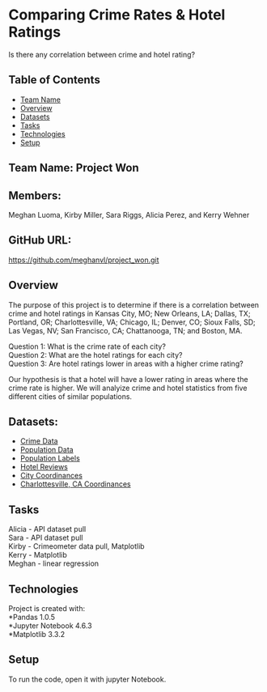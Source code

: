 # Comparing Crime Rates & Hotel Ratings

Is there any correlation between crime and hotel rating?  

## Table of Contents 
* [Team Name](#Team_Info)   
* [Overview](#overview) 
* [Datasets](#Datasets) 
* [Tasks](#tasks)
* [Technologies](#technologies) 
* [Setup](#setup)  

## Team Name: Project Won
## Members:
Meghan Luoma, Kirby Miller, Sara Riggs, Alicia Perez, and Kerry Wehner  

## GitHub URL: 
https://github.com/meghanvl/project_won.git

## Overview 
The purpose of this project is to determine if there is a correlation between crime and hotel ratings in Kansas City, MO; New Orleans, LA; Dallas, TX; Portland, OR; Charlottesville, VA; Chicago, IL; Denver, CO; Sioux Falls, SD; Las Vegas, NV; San Francisco, CA; Chattanooga, TN; and Boston, MA.  

Question 1: What is the crime rate of each city?<br>
Question 2: What are the hotel ratings for each city?   
Question 3: Are hotel ratings lower in areas with a higher crime rating? 

Our hypothesis is that a hotel will have a lower rating in areas where the crime rate is higher. We will analyize crime and hotel statistics from five different cities of similar populations. 

## Datasets: 
* [Crime Data](https://crime-data-explorer.fr.cloud.gov/api)
* [Population Data](https://github.com/CommerceDataService/census-wrapper)
* [Population Labels](https://gist.github.com/afhaque/60558290d6efd892351c4b64e5c01e9b)
* [Hotel Reviews](https://www.kaggle.com/andrewmvd/trip-advisor-hotel-reviews)
* [City Coordinances](https://latitudelongitude.org/us/)
* [Charlottesville, CA Coordinances](https://www.lat-long.com/Latitude-Longitude-1498463-Virginia-Charlottesville.html)


## Tasks
Alicia - API dataset pull<br>
Sara - API dataset pull<br>
Kirby - Crimeometer data pull, Matplotlib<br>
Kerry - Matplotlib<br>
Meghan - linear regression<br>


## Technologies
Project is created with:  
*Pandas 1.0.5  
*Jupyter Notebook 4.6.3  
*Matplotlib 3.3.2  

## Setup
To run the code, open it with jupyter Notebook.

